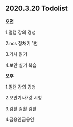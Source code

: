 ## 2020.3.20 Todolist

**오전**

1.멀캠 강의 경청

2.ncs 정처기 1번

3.기사 읽기

4.보안 실기 복습



**오후**

1.멀캠 강의 경청

2.보안기사7강 시청

3.컴활 컴활 컴활

4.금융인금융인